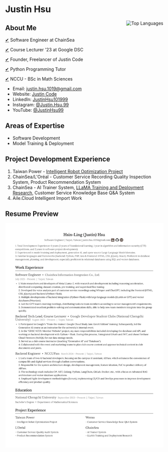# Justin Hsu

<a href="https://github.com/JustinHsu1019/JustinHsu1019/blob/main/Top_Lang.md">
  <img align="right" src="https://justinhsu-stats.vercel.app/api/top-langs/?username=JustinHsu1019&hide=html" alt="Top Languages" />
</a>

## About Me

[✔](https://www.chainsea.com.tw) Software Engineer at ChainSea

[✔](https://gdsc.community.dev/national-chengchi-university) Course Lecturer '23 at Google DSC

[✔](https://www.tasker.com.tw/workroom/Gm0Pr0) Founder, Freelancer of Justin Code

[✔](https://github.com/JustinHsu1019/Python-Programming-Tutorial) Python Programming Tutor

[✔](https://ms.nccu.edu.tw) NCCU - BSc in Math Sciences

- Email: [justin.hsu.1019@gmail.com](mailto:justin.hsu.1019@gmail.com)
- Website: [Justin Code](https://justin-code.com)
- LinkedIn: [JustinHsu101999](https://www.linkedin.com/in/justinhsu101999/)
- Instagram: [@Justin.Hsu.99](https://www.instagram.com/justin.hsu.99/)
- YouTube: [@JustinHsu99](https://www.youtube.com/@JustinHsu99)

## Areas of Expertise

- Software Development 
- Model Training & Deployment 

## Project Development Experience
1. Taiwan Power - [Intelligent Robot Optimization Project](https://smartrobot.taipower.com.tw/Webhook/?eservice=TPCWEB)
2. ChainSea/L'Oréal - Customer Service Recording Quality Inspection System, Product Recommendation System
3. ChainSea - AI Trainer System, [LLaMA Training and Deployment Research](https://github.com/JustinHsu1019/LLaMA-Deploy-Train), Customer Service Knowledge Base Q&A System
4. Aile.Cloud Intelligent Import Work

## Resume Preview

<a href="https://github.com/JustinHsu1019/JustinHsu1019/raw/main/JustinHsu_Resume.pdf">
  <img src="https://github.com/JustinHsu1019/JustinHsu1019/raw/main/JustinHsu_Resume.png" alt="Justin Hsu Resume Preview" />
</a>
